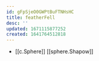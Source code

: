 ```yaml
---
id: gFpSjeO0GWPtBuFTNHsHC
title: featherFell
desc: ''
updated: 1671115877252
created: 1641764512818
---
```




- [[c.Sphere]] [[sphere.Shapow]]
